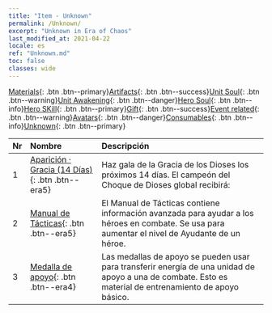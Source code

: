 ```yaml
---
title: "Item - Unknown"
permalink: /Unknown/
excerpt: "Unknown in Era of Chaos"
last_modified_at: 2021-04-22
locale: es
ref: "Unknown.md"
toc: false
classes: wide
---
```

 [Materials](/ItemsES/){: .btn .btn--primary}[Artifacts](/ItemsES/Artifacts/){: .btn .btn--success}[Unit Soul](/ItemsES/UnitSoul/){: .btn .btn--warning}[Unit Awakening](/ItemsES/UnitAwakening/){: .btn .btn--danger}[Hero Soul](/ItemsES/HeroSoul/){: .btn .btn--info}[Hero SKill](/ItemsES/HeroSkill/){: .btn .btn--primary}[Gift](/ItemsES/Gift/){: .btn .btn--success}[Event related](/ItemsES/Events/){: .btn .btn--warning}[Avatars](/ItemsES/Avatars/){: .btn .btn--danger}[Consumables](/ItemsES/Consumables/){: .btn .btn--info}[Unknown](/ItemsES/Unknown/){: .btn .btn--primary}

  | Nr |         Nombre        |   Descripción     |
  |:---|:--------------------|:------------------|
  | 1 | [Aparición · Gracia (14 Días)](/ItemsES/unk_2117/){: .btn .btn--era5} | Haz gala de la Gracia de los Dioses los próximos 14 días. El campeón del Choque de Dioses global recibirá: |
  | 2 | [Manual de Tácticas](/ItemsES/unk_2115/){: .btn .btn--era5} | El Manual de Tácticas contiene información avanzada para ayudar a los héroes en combate. Se usa para aumentar el nivel de Ayudante de un héroe. |
  | 3 | [Medalla de apoyo](/ItemsES/unk_2116/){: .btn .btn--era4} | Las medallas de apoyo se pueden usar para transferir energía de una unidad de apoyo a una de combate. Esto es material de entrenamiento de apoyo básico. |
